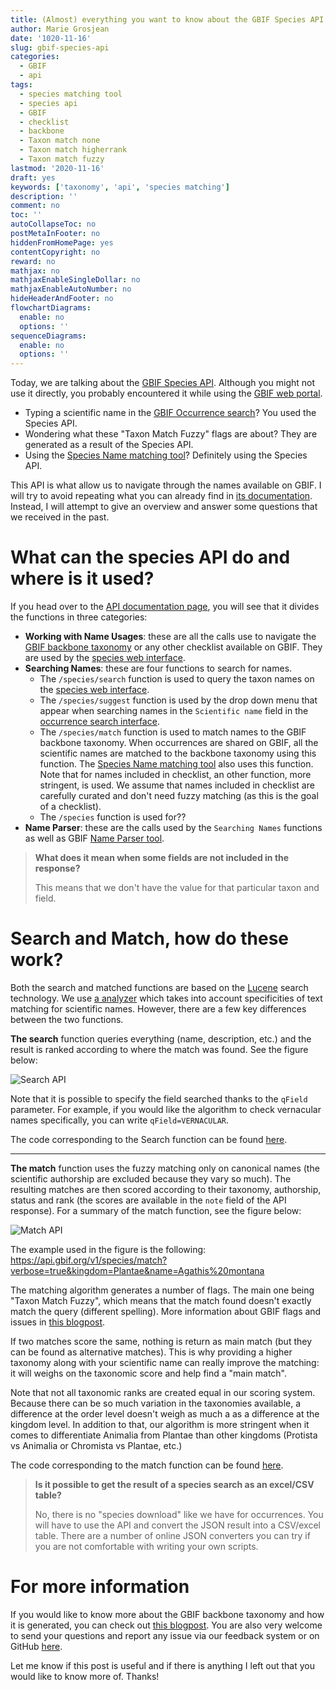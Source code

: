 ```yaml
---
title: (Almost) everything you want to know about the GBIF Species API
author: Marie Grosjean
date: '1020-11-16'
slug: gbif-species-api
categories:
  - GBIF
  - api
tags:
  - species matching tool
  - species api
  - GBIF
  - checklist
  - backbone
  - Taxon match none
  - Taxon match higherrank
  - Taxon match fuzzy
lastmod: '2020-11-16'
draft: yes
keywords: ['taxonomy', 'api', 'species matching']
description: ''
comment: no
toc: ''
autoCollapseToc: no
postMetaInFooter: no
hiddenFromHomePage: yes
contentCopyright: no
reward: no
mathjax: no
mathjaxEnableSingleDollar: no
mathjaxEnableAutoNumber: no
hideHeaderAndFooter: no
flowchartDiagrams:
  enable: no
  options: ''
sequenceDiagrams:
  enable: no
  options: ''
---
```


Today, we are talking about the [GBIF Species API](https://www.gbif.org/developer/species). Although you might not use it directly, you probably encountered it while using the [GBIF web portal](https://www.gbif.org/).

* Typing a scientific name in the [GBIF Occurrence search](https://www.gbif.org/occurrence/search?occurrence_status=present&q=)? You used the Species API.
* Wondering what these "Taxon Match Fuzzy" flags are about? They are generated as a result of the Species API.
* Using the [Species Name matching tool](https://www.gbif.org/tools/species-lookup)? Definitely using the Species API.

This API is what allow us to navigate through the names available on GBIF. I will try to avoid repeating what you can already find in [its documentation](https://www.gbif.org/developer/species). Instead, I will attempt to give an overview and answer some questions that we received in the past.

# What can the species API do and where is it used?

If you head over to the [API documentation page](https://www.gbif.org/developer/species), you will see that it divides the functions in three categories:
* **Working with Name Usages**: these are all the calls use to navigate the [GBIF backbone taxonomy](https://www.gbif.org/dataset/d7dddbf4-2cf0-4f39-9b2a-bb099caae36c) or any other checklist available on GBIF. They are used by the [species web interface](https://www.gbif.org/species/search).
* **Searching Names**: these are four functions to search for names.
  * The `/species/search` function is used to query the taxon names on the [species web interface](https://www.gbif.org/species/search).
  * The `/species/suggest` function is used by the drop down menu that appear when searching names in the `Scientific name` field in the [occurrence search interface](https://www.gbif.org/occurrence/search?occurrence_status=present&q=).
  * The `/species/match` function is used to match names to the GBIF backbone taxonomy. When occurrences are shared on GBIF, all the scientific names are matched to the backbone taxonomy using this function. The [Species Name matching tool](https://www.gbif.org/tools/species-lookup) also uses this function. Note that for names included in checklist, an other function, more stringent, is used. We assume that names included in checklist are carefully curated and don't need fuzzy matching (as this is the goal of a checklist).
  * The `/species` function is used for??
* **Name Parser**: these are the calls used by the `Searching Names` functions as well as GBIF [Name Parser tool](https://www.gbif.org/tools/name-parser).

> **What does it mean when some fields are not included in the response?**
>
> This means that we don't have the value for that particular taxon and field.

# Search and Match, how do these work?

Both the search and matched functions are based on the [Lucene](https://lucene.apache.org) search technology. We use [a analyzer](gbif/checklistbank/utils/SciNameNormalizer.java#L36) which takes into account specificities of text matching for scientific names. However, there are a few key differences between the two functions.

**The search** function queries everything (name, description, etc.) and the result is ranked according to where the match was found. See the figure below:

![Search API](https://github.com/gbif/data-blog/blob/master/content/post/2020-11-16-species-api/search_api.001.png)

Note that it is possible to specify the field searched thanks to the `qField` parameter. For example, if you would like the algorithm to check vernacular names specifically, you can write `qField=VERNACULAR`.

The code corresponding to the Search function can be found [here](https://github.com/gbif/checklistbank/blob/master/checklistbank-solr/src/main/java/org/gbif/checklistbank/index/service/SolrQueryBuilder.java#L52).

---

**The match** function uses the fuzzy matching only on canonical names (the scientific authorship are excluded because they vary so much). The resulting matches are then scored according to their taxonomy, authorship, status and rank (the scores are available in the `note` field of the API response). 
For a summary of the match function, see the figure below:


![Match API](https://github.com/gbif/data-blog/blob/master/content/post/2020-11-16-species-api/match_API.001.png)

The example used in the figure is the following: https://api.gbif.org/v1/species/match?verbose=true&kingdom=Plantae&name=Agathis%20montana

The matching algorithm generates a number of flags. The main one being "Taxon Match Fuzzy", which means that the match found doesn't exactly match the query (different spelling). More information about GBIF flags and issues in [this blogpost](https://data-blog.gbif.org/post/issues-and-flags/).

If two matches score the same, nothing is return as main match (but they can be found as alternative matches). This is why providing a higher taxonomy along with your scientific name can really improve the matching: it will weighs on the taxonomic score and help find a "main match".

Note that not all taxonomic ranks are created equal in our scoring system. Because there can be so much variation in the taxonomies available, a difference at the order level doesn't weigh as much a as a difference at the kingdom level. In addition to that, our algorithm is more stringent when it comes to differentiate Animalia from Plantae than other kingdoms (Protista vs Animalia or Chromista vs Plantae, etc.)

The code corresponding to the match function can be found [here](https://github.com/gbif/checklistbank/blob/master/checklistbank-nub/src/main/java/org/gbif/nub/lookup/fuzzy/NubMatchingServiceImpl.java).

> **Is it possible to get the result of a species search as an excel/CSV table?**
>
> No, there is no "species download" like we have for occurrences. You will have to use the API and convert the JSON result into a CSV/excel table. There are a number of online JSON converters you can try if you are not comfortable with writing your own scripts.

# For more information

If you would like to know more about the GBIF backbone taxonomy and how it is generated, you can check out [this blogpost](https://data-blog.gbif.org/post/gbif-backbone-taxonomy/).
You are also very welcome to send your questions and report any issue via our feedback system or on GitHub [here](https://github.com/gbif/portal-feedback/issues).

Let me know if this post is useful and if there is anything I left out that you would like to know more of. Thanks!


